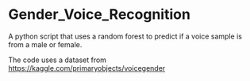 # Gender_Voice_Recognition
A python script that uses a random forest to predict if a voice sample is from a male or female. 

The code uses a dataset from https://kaggle.com/primaryobjects/voicegender
